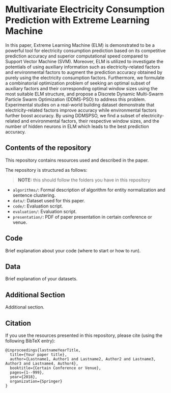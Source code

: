 # Multivariate Electricity Consumption Prediction with Extreme Learning Machine
In this paper, Extreme Learning Machine (ELM) is demonstrated to be a powerful tool for electricity consumption prediction based on its competitive prediction accuracy and superior computational speed compared to Support Vector Machine (SVM). Moreover, ELM is utilized to investigate the potentials of using auxiliary information such as electricity-related factors and environmental factors to augment the prediction accuracy obtained by purely using the electricity consumption factors. Furthermore, we formulate a combinatorial optimization problem of seeking an optimal subset of auxiliary factors and their corresponding optimal window sizes using the most suitable ELM structure, and propose a Discrete Dynamic Multi-Swarm Particle Swarm Optimization (DDMS-PSO) to address this problem. Experimental studies on a real-world building dataset demonstrate that electricity-related factors improve accuracy while environmental factors further boost accuracy. By using DDMSPSO, we find a subset of electricity-related and environmental factors, their respective window sizes, and the number of hidden neurons in ELM which leads to the best prediction accuracy.

## Contents of the repository
This repository contains resources used and described in the paper.

The repository is structured as follows:
> **NOTE:** this should follow the folders you have in this repository 

- `algorithms/`: Formal description of algorithm for entity normalization and sentence clustering.
- `data/`: Dataset used for this paper. 
- `code/`: Evaluation script.
- `evaluation/`: Evaluation script.
- `presentation/`: PDF of paper presentation in certain conference or venue.

## Code
Brief explanation about your code (where to start or how to run). 

## Data
Brief explanation of your datasets. 

## Additional Section
Additional section. 

## Citation
If you use the resources presented in this repository, please cite (using the following BibTeX entry):
```
@inproceedings{lastnameYearTitle,
  title={Your paper title},
  author={Lastname1, Author1 and Lastname2, Author2 and Lastname3, Author3 and Lastname4, Author4},
  booktitle={Certain Conference or Venue},
  pages={1--999},
  year={2018},
  organization={Springer}
}
```
